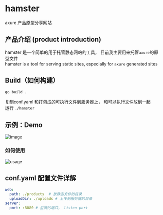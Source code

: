 # hamster
axure 产品原型分享网站

## 产品介绍 (product introduction)
hamster 是一个简单的用于托管静态网站的工具， 目前我主要用来托管`axure`的原型文件  
hamster is a tool for serving static sites, especially for `axure` generated sites 

##  Build（如何构建）

```bash
go build .
```
复制conf.yaml 和打包成的可执行文件到服务器上， 和可以执行文件放到一起  
运行 `./hamster`

## 示例：Demo
![image](https://user-images.githubusercontent.com/7270177/66741200-89c74d80-eea7-11e9-948d-7de55da71129.png)

### 如何使用
![usage](https://user-images.githubusercontent.com/7270177/66741154-63a1ad80-eea7-11e9-8423-23fbea644bcd.gif)

## conf.yaml 配置文件详解
```yaml
web:
  path: ./products  # 放静态文件的目录
  uploadDir: ./uploads # 上传到服务器的目录
server:
  port: :8080 # 监听的端口， listen port
```

